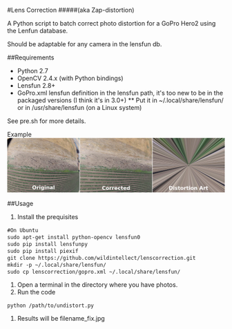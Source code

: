 #Lens Correction 
#####(aka Zap-distortion)

A Python script to batch correct photo distortion for a GoPro Hero2 using the Lenfun database. 

Should be adaptable for any camera in the lensfun db.

##Requirements
* Python 2.7
* OpenCV 2.4.x (with Python bindings)
* Lensfun 2.8+
* GoPro.xml lensfun definition in the lensfun path, it's too new to be in the packaged versions (I think it's in 3.0+)
** Put it in ~/.local/share/lensfun/ or in /usr/share/lensfun (on a Linux system)

See pre.sh for more details.

Example![Compare before and after photos](overview.png  "Before and After")

##Usage
1. Install the prequisites
```
#On Ubuntu
sudo apt-get install python-opencv lensfun0
sudo pip install lensfunpy
sudo pip install piexif
git clone https://github.com/wildintellect/lenscorrection.git
mkdir -p ~/.local/share/lensfun/
sudo cp lenscorrection/gopro.xml ~/.local/share/lensfun/
```
1. Open a terminal in the directory where you have photos.
1. Run the code
```
python /path/to/undistort.py
```
1. Results will be filename_fix.jpg
